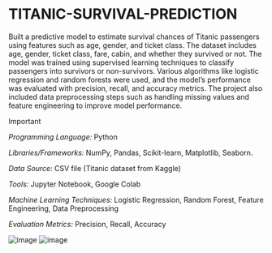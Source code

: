 # TITANIC-SURVIVAL-PREDICTION

Built a predictive model to estimate survival chances of Titanic passengers using features such as age, gender, and ticket class. The dataset includes age, gender, ticket class, fare, cabin, and whether they survived or not. The model was trained using supervised learning techniques to classify passengers into survivors or non-survivors. Various algorithms like logistic regression and random forests were used, and the model’s performance was evaluated with precision, recall, and accuracy metrics. The project also included data preprocessing steps such as handling missing values and feature engineering to improve model performance.

> [!IMPORTANT]
> _Programming Language:_ Python
>
> _Libraries/Frameworks:_ NumPy, Pandas, Scikit-learn, Matplotlib, Seaborn.
>
> _Data Source:_ CSV file (Titanic dataset from Kaggle)
>
> _Tools:_ Jupyter Notebook, Google Colab
>
> _Machine Learning Techniques:_ Logistic Regression, Random Forest, Feature Engineering, Data Preprocessing
>
> _Evaluation Metrics:_ Precision, Recall, Accuracy


 ![image](https://github.com/user-attachments/assets/32dc25af-1704-462d-93e2-2aa483a5474b)  ![image](https://github.com/user-attachments/assets/5b18bbd2-eae4-46e5-b005-620f03f7208f)




